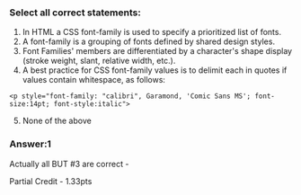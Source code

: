 ### Select all correct statements:

1. In HTML a CSS font-family is used to specify a prioritized list of fonts.
2. A font-family is a grouping of fonts defined by shared design styles.
3. Font Families' members are differentiated by a character's shape display (stroke weight, slant, relative width, etc.).
4. A best practice for CSS font-family values is to delimit each in quotes if values contain whitespace, as follows: 

`<p style="font-family: "calibri", Garamond, 'Comic Sans MS'; font-size:14pt; font-style:italic">`

5. None of the above



### Answer:1

Actually all BUT #3 are correct - 

Partial Credit - 1.33pts